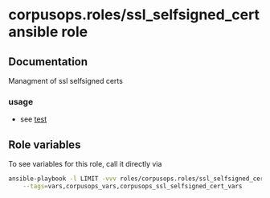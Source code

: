 # corpusops.roles/ssl_selfsigned_cert ansible role

## Documentation

Managment of ssl selfsigned certs

### usage

- see [test](./test.yml)


## Role variables
To see variables for this role, call it directly via
```bash
ansible-playbook -l LIMIT -vvv roles/corpusops.roles/ssl_selfsigned_cert/role.yml \
    --tags=vars,corpusops_vars,corpusops_ssl_selfsigned_cert_vars
```
